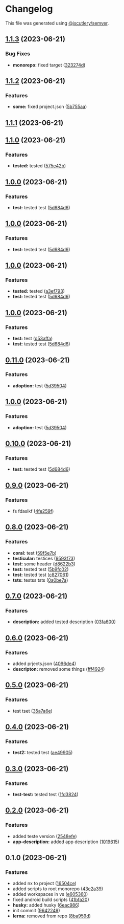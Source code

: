 # Changelog

This file was generated using [@jscutlery/semver](https://github.com/jscutlery/semver).

## [1.1.3](https://github.com/vvaldemarok/tst-nx/compare/first-app-1.1.2...first-app-1.1.3) (2023-06-21)


### Bug Fixes

* **monorepo:** fixed target ([323274d](https://github.com/vvaldemarok/tst-nx/commit/323274d12c12e22c8dedeb339d5e1c54f6e14607))

## [1.1.2](https://github.com/vvaldemarok/tst-nx/compare/first-app-1.1.1...first-app-1.1.2) (2023-06-21)


### Features

* **some:** fixed project.json ([5b755aa](https://github.com/vvaldemarok/tst-nx/commit/5b755aaebc3f0aa439d0401cfec0af23074750e1))

## [1.1.1](https://github.com/vvaldemarok/tst-nx/compare/first-app-1.1.0...first-app-1.1.1) (2023-06-21)

## [1.1.0](https://github.com/vvaldemarok/tst-nx/compare/first-app-1.0.0...first-app-1.1.0) (2023-06-21)


### Features

* **tested:** tested ([575e42b](https://github.com/vvaldemarok/tst-nx/commit/575e42bd0d40e17c7e403871dc8736554048348f))

## [1.0.0](https://github.com/vvaldemarok/tst-nx/compare/first-app-0.9.0...first-app-1.0.0) (2023-06-21)


### Features

* **test:** tested test ([5d684d6](https://github.com/vvaldemarok/tst-nx/commit/5d684d6c953d2abf52a2094b520f388f3a3450b2))

## [1.0.0](https://github.com/vvaldemarok/tst-nx/compare/first-app-0.9.0...first-app-1.0.0) (2023-06-21)


### Features

* **test:** tested test ([5d684d6](https://github.com/vvaldemarok/tst-nx/commit/5d684d6c953d2abf52a2094b520f388f3a3450b2))

## [1.0.0](https://github.com/vvaldemarok/tst-nx/compare/first-app-0.9.0...first-app-1.0.0) (2023-06-21)


### Features

* **tested:** tested ([a3ef793](https://github.com/vvaldemarok/tst-nx/commit/a3ef793f3149c6925b2e03325afcada4b5673dfb))
* **test:** tested test ([5d684d6](https://github.com/vvaldemarok/tst-nx/commit/5d684d6c953d2abf52a2094b520f388f3a3450b2))

## [1.0.0](https://github.com/vvaldemarok/tst-nx/compare/first-app-0.9.0...first-app-1.0.0) (2023-06-21)


### Features

* **test:** test ([d53affa](https://github.com/vvaldemarok/tst-nx/commit/d53affaf0ea2f7b6ce29c322467f1649e4fd5d02))
* **test:** tested test ([5d684d6](https://github.com/vvaldemarok/tst-nx/commit/5d684d6c953d2abf52a2094b520f388f3a3450b2))

## [0.11.0](https://github.com/vvaldemarok/tst-nx/compare/first-app-0.10.0...first-app-0.11.0) (2023-06-21)


### Features

* **adoption:** test ([5d39504](https://github.com/vvaldemarok/tst-nx/commit/5d39504827f4a87ed2db5e5e4192537666cf6687))

## [1.0.0](https://github.com/vvaldemarok/tst-nx/compare/first-app-0.10.0...first-app-1.0.0) (2023-06-21)


### Features

* **adoption:** test ([5d39504](https://github.com/vvaldemarok/tst-nx/commit/5d39504827f4a87ed2db5e5e4192537666cf6687))

## [0.10.0](https://github.com/vvaldemarok/tst-nx/compare/first-app-0.9.0...first-app-0.10.0) (2023-06-21)


### Features

* **test:** tested test ([5d684d6](https://github.com/vvaldemarok/tst-nx/commit/5d684d6c953d2abf52a2094b520f388f3a3450b2))

## [0.9.0](https://github.com/vvaldemarok/tst-nx/compare/first-app-0.8.0...first-app-0.9.0) (2023-06-21)


### Features

* fs fdaslkf ([4fe259f](https://github.com/vvaldemarok/tst-nx/commit/4fe259fc73a91caea1bad3dafdeb51832253eb49))

## [0.8.0](https://github.com/vvaldemarok/tst-nx/compare/first-app-0.7.0...first-app-0.8.0) (2023-06-21)


### Features

* **coral:** test ([59f5e7b](https://github.com/vvaldemarok/tst-nx/commit/59f5e7baf6249367d82a2c7ebcaf2378e939a0b5))
* **testicular:** testices ([9593f73](https://github.com/vvaldemarok/tst-nx/commit/9593f73dd7502b75d3c4de33e7f49a2a5585f7ea))
* **test:** some header ([d8622b3](https://github.com/vvaldemarok/tst-nx/commit/d8622b3b193c17cd49ed022c802993e165547446))
* **test:** tested test ([5b9fc02](https://github.com/vvaldemarok/tst-nx/commit/5b9fc0255fb245b771e0bfd0ca20f239feb6e24c))
* **test:** tested test ([c827061](https://github.com/vvaldemarok/tst-nx/commit/c82706178a5c166c6d7792905f8be9d574774be2))
* **tsts:** testss tsts ([0a0be7a](https://github.com/vvaldemarok/tst-nx/commit/0a0be7a47bbb2e400712641bc62ba8bf7a1445b5))

## [0.7.0](https://github.com/vvaldemarok/tst-nx/compare/first-app-0.6.0...first-app-0.7.0) (2023-06-21)


### Features

* **description:** added tested description ([03fa600](https://github.com/vvaldemarok/tst-nx/commit/03fa600f3b94115714e6f0bff0764826aed53006))

## [0.6.0](https://github.com/vvaldemarok/tst-nx/compare/first-app-0.5.0...first-app-0.6.0) (2023-06-21)


### Features

* added prjects.json ([4096de4](https://github.com/vvaldemarok/tst-nx/commit/4096de4ab16b9518b4b4e6fab5d5cd364d3d84af))
* **descripton:** removed some things ([fff4924](https://github.com/vvaldemarok/tst-nx/commit/fff492420577214f5a7b8dc2853a85677d53d72b))

## [0.5.0](https://github.com/vvaldemarok/tst-nx/compare/first-app-0.4.0...first-app-0.5.0) (2023-06-21)


### Features

* test tset ([35a7a6e](https://github.com/vvaldemarok/tst-nx/commit/35a7a6ea48124005b69a740d93d4bb741006cf5d))

## [0.4.0](https://github.com/vvaldemarok/tst-nx/compare/first-app-0.3.0...first-app-0.4.0) (2023-06-21)


### Features

* **test2:** tested test ([ae49905](https://github.com/vvaldemarok/tst-nx/commit/ae4990539977fe80de1fdc909f7f8085f1e42b33))

## [0.3.0](https://github.com/vvaldemarok/tst-nx/compare/first-app-0.2.0...first-app-0.3.0) (2023-06-21)


### Features

* **test-test:** tested test ([1fd3824](https://github.com/vvaldemarok/tst-nx/commit/1fd3824a7a756cd481748cd4afcfc4273079574a))

## [0.2.0](https://github.com/vvaldemarok/tst-nx/compare/first-app-0.1.0...first-app-0.2.0) (2023-06-21)


### Features

* added teste version ([2548efe](https://github.com/vvaldemarok/tst-nx/commit/2548efe99363057d796828e24a40066461579725))
* **app-description:** added app description ([1019615](https://github.com/vvaldemarok/tst-nx/commit/1019615be67464fb5d86686a9654bc6747f320c7))

## 0.1.0 (2023-06-21)


### Features

* added nx to project ([16504ce](https://github.com/vvaldemarok/tst-nx/commit/16504ce5426c13eed1b7e8cc84c2a4285ccd101e))
* added scripts to root monorepo ([43e2a39](https://github.com/vvaldemarok/tst-nx/commit/43e2a3989c3be276ea3353ddfe5373f1f5505693))
* added workspaces in vs ([e605360](https://github.com/vvaldemarok/tst-nx/commit/e605360bbea3a9c0bc0d55ee37db1094e5824719))
* fixed android build scripts ([41bfa20](https://github.com/vvaldemarok/tst-nx/commit/41bfa2026dfdc237dc4e46bee3c5823f74972d95))
* **husky:** added husky ([6eac986](https://github.com/vvaldemarok/tst-nx/commit/6eac9869ff1f5102a14ba59b087e8d22153c5cd2))
* init commit ([9642249](https://github.com/vvaldemarok/tst-nx/commit/9642249b83456a5f9f87b79ffe509d84b1cf6784))
* **lerna:** removed from repo ([8ba959d](https://github.com/vvaldemarok/tst-nx/commit/8ba959d8bf17e93ab608a5d5e21e0f7186ab77ab))
